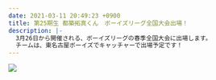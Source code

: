 ```yaml
---
date: 2021-03-11 20:49:23 +0900
title: 第25期生 都築拓真くん　ボーイズリーグ全国大会出場！
description: |-
  3月26日から開催される、ボーイズリーグの春季全国大会に出場します。
  チームは、東名古屋ボーイズでキャッチャーで出場予定です！
---
```

![](/img/1615462308416.jpg)
